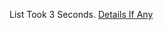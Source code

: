 List Took 3 Seconds.
[Details If Any](https://github.com/deathbybandaid/piholeparser/blob/master/RecentRunLogs/parsingscripts/EasyListLithuania.md)

